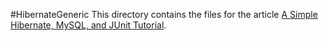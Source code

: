 #HibernateGeneric
This directory contains the files for the article [A Simple Hibernate, MySQL, and JUnit Tutorial](http://www.particlewave.com/2013/05/22/a-simple-hibernate-mysql-and-junit-tutorial).  